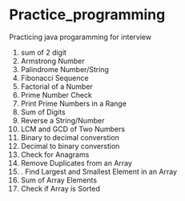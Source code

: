 # Practice_programming
Practicing java progaramming for interview
1) sum of 2 digit
2) Armstrong Number
3) Palindrome Number/String
4) Fibonacci Sequence
5) Factorial of a Number
6) Prime Number Check
7) Print Prime Numbers in a Range
8) Sum of Digits
9) Reverse a String/Number
10) LCM and GCD of Two Numbers
11) Binary to decimal converstion
12) Decimal to binary converstion
13) Check for Anagrams
14) Remove Duplicates from an Array
15) . Find Largest and Smallest Element in an Array
16) Sum of Array Elements
17) Check if Array is Sorted